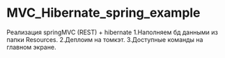 # MVC_Hibernate_spring_example
Реализация springMVC (REST) + hibernate
1.Наполняем бд данными из папки Resources.
2.Деплоим на томкэт.
3.Доступные команды на главном экране.
